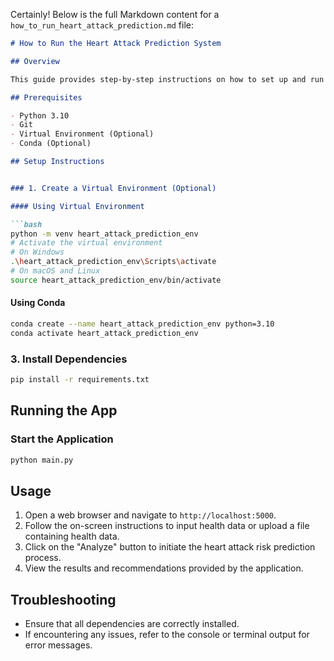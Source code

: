 Certainly! Below is the full Markdown content for a `how_to_run_heart_attack_prediction.md` file:

```markdown
# How to Run the Heart Attack Prediction System

## Overview

This guide provides step-by-step instructions on how to set up and run the Heart Attack Prediction System project. The application uses advanced algorithms to analyze health data and predict the risk of heart attacks.

## Prerequisites

- Python 3.10
- Git
- Virtual Environment (Optional)
- Conda (Optional)

## Setup Instructions


### 1. Create a Virtual Environment (Optional)

#### Using Virtual Environment

```bash
python -m venv heart_attack_prediction_env
# Activate the virtual environment
# On Windows
.\heart_attack_prediction_env\Scripts\activate
# On macOS and Linux
source heart_attack_prediction_env/bin/activate
```

#### Using Conda

```bash
conda create --name heart_attack_prediction_env python=3.10
conda activate heart_attack_prediction_env
```

### 3. Install Dependencies

```bash
pip install -r requirements.txt
```

## Running the App

### Start the Application

```bash
python main.py
```

## Usage

1. Open a web browser and navigate to `http://localhost:5000`.
2. Follow the on-screen instructions to input health data or upload a file containing health data.
3. Click on the "Analyze" button to initiate the heart attack risk prediction process.
4. View the results and recommendations provided by the application.

## Troubleshooting

- Ensure that all dependencies are correctly installed.
- If encountering any issues, refer to the console or terminal output for error messages.